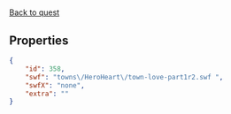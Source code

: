 # <no name available>

<no description available>

[Back to quest](../quests.md)

## Properties

```json
{
    "id": 358,
    "swf": "towns\/HeroHeart\/town-love-part1r2.swf ",
    "swfX": "none",
    "extra": ""
}
```

